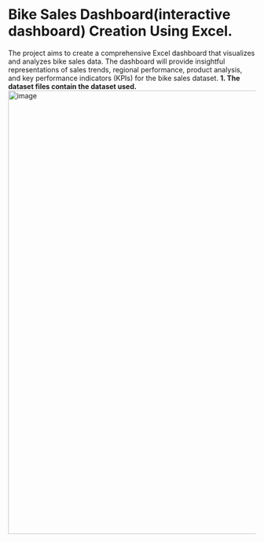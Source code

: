 # Bike Sales Dashboard(interactive dashboard) Creation Using Excel.
The project aims to create a comprehensive Excel dashboard that visualizes and analyzes bike sales data. The dashboard will provide insightful representations of sales trends, regional performance, product analysis, and key performance indicators (KPIs) for the bike sales dataset.
**1. The dataset files contain the dataset used.**
<img width="902" alt="image" src="https://github.com/jadhavvaish/Bike-Sales-Dashboard-Creation-Using-Excel/assets/81427041/a8f7d0ba-47d0-46c6-835a-8e6c0fac204d">



